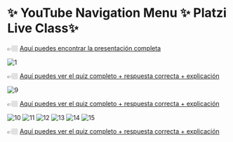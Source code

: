 # ✨ YouTube Navigation Menu ✨ Platzi Live Class✨

👉🏼 [Aquí puedes encontrar la presentación completa](https://www.canva.com/design/DAFOeeCSMgA/ln8WQ3w-KcyoaS5GkVuAEQ/view?utm_content=DAFOeeCSMgA&utm_campaign=designshare&utm_medium=link2&utm_source=sharebutton)

![1](https://user-images.githubusercontent.com/25943655/196078529-4bf6ddee-289a-4064-8dc0-784868758c0f.png)

👉🏼 [Aquí puedes ver el quiz completo + respuesta correcta + explicación](https://platzi.com/blog/quiz-html-semantico-css-youtube/)

![9](https://user-images.githubusercontent.com/25943655/196078532-ca1aa7b0-b73a-4790-a171-6d2525639fc0.png)

👉🏼 [Aquí puedes ver el quiz completo + respuesta correcta + explicación](https://platzi.com/blog/quiz-html-semantico-css-youtube/)

![10](https://user-images.githubusercontent.com/25943655/196078534-5f239bd1-478b-46b9-9833-db8d3aa53245.png)
![11](https://user-images.githubusercontent.com/25943655/196078535-9ff6f399-8738-4290-8f02-a8bf1a247876.png)
![12](https://user-images.githubusercontent.com/25943655/196078541-44b3cbc8-0e24-48a5-abfd-341ec6d5dbdc.png)
![13](https://user-images.githubusercontent.com/25943655/196078542-a34ac990-129c-4be9-a0ea-2c1e981f702b.png)
![14](https://user-images.githubusercontent.com/25943655/196078546-323c1bc8-59c9-45df-a8af-47d96ad76895.png)
![15](https://user-images.githubusercontent.com/25943655/196078547-05a60261-b84b-4cd9-879c-086e5b428fd8.png)

👉🏼 [Aquí puedes ver el quiz completo + respuesta correcta + explicación](https://platzi.com/blog/quiz-html-semantico-css-youtube/)
